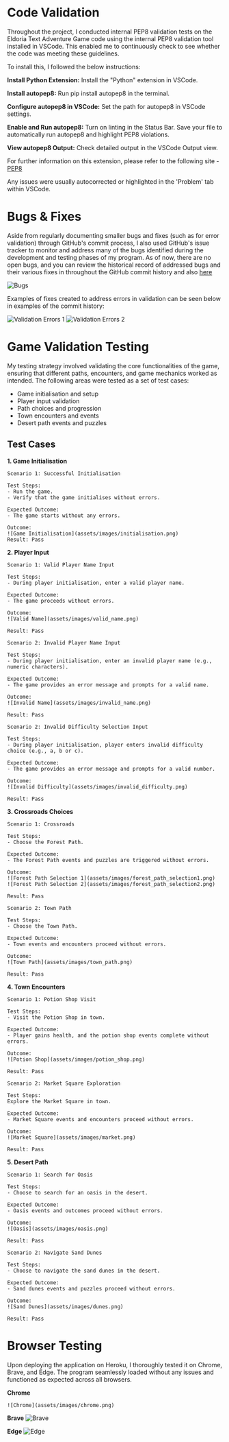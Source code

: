 # Code Validation

Throughout the project, I conducted internal PEP8 validation tests on the Eldoria Text Adventure Game code using the internal PEP8 validation tool installed in VSCode. This enabled me to continuously check to see whether the code was meeting these guidelines.

To install this, I followed the below instructions:

**Install Python Extension:**
Install the "Python" extension in VSCode.

**Install autopep8:**
Run pip install autopep8 in the terminal.

**Configure autopep8 in VSCode:**
Set the path for autopep8 in VSCode settings.

**Enable and Run autopep8:**
Turn on linting in the Status Bar.
Save your file to automatically run autopep8 and highlight PEP8 violations.

**View autopep8 Output:**
Check detailed output in the VSCode Output view.

For further information on this extension, please refer to the following site - <a href="https://eldoria-text-adventure-b67c4e715670.herokuapp.com/" target="_blank" rel="noopener">PEP8</a>

Any issues were usually autocorrected or highlighted in the 'Problem' tab within VSCode.

# Bugs & Fixes

Aside from regularly documenting smaller bugs and fixes (such as for error validation) through GitHub's commit process, I also used GitHub's issue tracker to monitor and address many of the bugs identified during the development and testing phases of my program. As of now, there are no open bugs, and you can review the historical record of addressed bugs and their various fixes in throughout the GitHub commit history and also <a href="https://github.com/NickCMoore/eldoria-text-adventure/issues?q=is%3Aissue+is%3Aclosed" target="_blank" rel="noopener">here</a>

![Bugs](assets/images/bugs.png)

Examples of fixes created to address errors in validation can be seen below in examples of the commit history:

![Validation Errors 1](assets/images/validation_improvement1.png)
![Validation Errors 2](assets/images/validation_improvement2.png)

# Game Validation Testing

My testing strategy involved validating the core functionalities of the game, ensuring that different paths, encounters, and game mechanics worked as intended. The following areas were tested as a set of test cases:

- Game initialisation and setup
- Player input validation
- Path choices and progression
- Town encounters and events
- Desert path events and puzzles

## Test Cases

**1. Game Initialisation**

    Scenario 1: Successful Initialisation

    Test Steps:
    - Run the game.
    - Verify that the game initialises without errors.

    Expected Outcome:
    - The game starts without any errors.

    Outcome:
    ![Game Initialisation](assets/images/initialisation.png)
    Result: Pass

**2. Player Input**

    Scenario 1: Valid Player Name Input

    Test Steps:
    - During player initialisation, enter a valid player name.

    Expected Outcome:
    - The game proceeds without errors.

    Outcome:
    ![Valid Name](assets/images/valid_name.png)

    Result: Pass

    Scenario 2: Invalid Player Name Input

    Test Steps:
    - During player initialisation, enter an invalid player name (e.g., numeric characters).

    Expected Outcome:
    - The game provides an error message and prompts for a valid name.

    Outcome:
    ![Invalid Name](assets/images/invalid_name.png)

    Result: Pass

    Scenario 2: Invalid Difficulty Selection Input

    Test Steps:
    - During player initialisation, player enters invalid difficulty choice (e.g., a, b or c).

    Expected Outcome:
    - The game provides an error message and prompts for a valid number.

    Outcome:
    ![Invalid Difficulty](assets/images/invalid_difficulty.png)

    Result: Pass

**3. Crossroads Choices**

    Scenario 1: Crossroads

    Test Steps:
    - Choose the Forest Path.

    Expected Outcome:
    - The Forest Path events and puzzles are triggered without errors.

    Outcome:
    ![Forest Path Selection 1](assets/images/forest_path_selection1.png)
    ![Forest Path Selection 2](assets/images/forest_path_selection2.png)

    Result: Pass

    Scenario 2: Town Path

    Test Steps:
    - Choose the Town Path.

    Expected Outcome:
    - Town events and encounters proceed without errors.

    Outcome:
    ![Town Path](assets/images/town_path.png)

    Result: Pass

**4. Town Encounters**

    Scenario 1: Potion Shop Visit

    Test Steps:
    - Visit the Potion Shop in town.

    Expected Outcome:
    - Player gains health, and the potion shop events complete without errors.

    Outcome:
    ![Potion Shop](assets/images/potion_shop.png)

    Result: Pass

    Scenario 2: Market Square Exploration

    Test Steps:
    Explore the Market Square in town.

    Expected Outcome:
    - Market Square events and encounters proceed without errors.

    Outcome:
    ![Market Square](assets/images/market.png)

    Result: Pass

**5. Desert Path**

    Scenario 1: Search for Oasis

    Test Steps:
    - Choose to search for an oasis in the desert.

    Expected Outcome:
    - Oasis events and outcomes proceed without errors.

    Outcome:
    ![Oasis](assets/images/oasis.png)

    Result: Pass

    Scenario 2: Navigate Sand Dunes

    Test Steps:
    - Choose to navigate the sand dunes in the desert.

    Expected Outcome:
    - Sand dunes events and puzzles proceed without errors.

    Outcome:
    ![Sand Dunes](assets/images/dunes.png)

    Result: Pass

# Browser Testing

Upon deploying the application on Heroku, I thoroughly tested it on Chrome, Brave, and Edge. The program seamlessly loaded without any issues and functioned as expected across all browsers.

**Chrome**

    ![Chrome](assets/images/chrome.png)

**Brave**
    ![Brave](assets/images/brave.png)

**Edge**
    ![Edge](assets/images/edge.png)